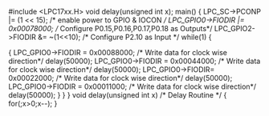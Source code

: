 #include <LPC17xx.H>
void delay(unsigned int x);
main()
{
 LPC_SC->PCONP |= (1 << 15); /* enable power to GPIO & IOCON */
LPC_GPIO0->FIODIR |= 0x00078000; /* Configure P0.15,P0.16,P0.17,P0.18 as
Outputs*/
LPC_GPIO2->FIODIR &= ~(1<<10); /* Configure P2.10 as Input */
 while(1)
 {

 {
 LPC_GPIO0->FIODIR = 0x00088000; /* Write data for clock wise
direction*/
 delay(50000);
 LPC_GPIO0->FIODIR = 0x00044000; /* Write data for clock wise
direction*/
 delay(50000);
 LPC_GPIO0->FIODIR= 0x00022000; /* Write data for clock wise
direction*/
 delay(50000);
 LPC_GPIO0->FIODIR = 0x00011000; /* Write data for clock wise
direction*/
 delay(50000);
 }
 }
}
void delay(unsigned int x) /* Delay Routine */
{
for(;x>0;x--);
}
